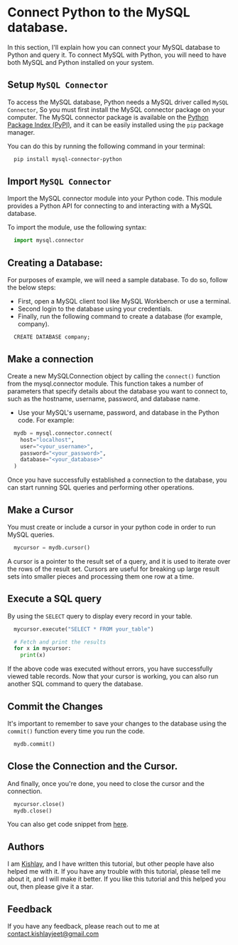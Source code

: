 # Connect Python to the MySQL database.

In this section, I'll explain how you can connect your MySQL database to Python and query it.
To connect MySQL with Python, you will need to have both MySQL and Python installed on your system.

## Setup `MySQL Connector`

To access the MySQL database, Python needs a MySQL driver called `MySQL Connector`, So you must first install the MySQL connector package on your computer.
The MySQL connector package is available on the [Python Package Index (PyPI)](https://pypi.org), and it can be easily installed using the `pip` package manager.

You can do this by running the following command in your terminal:

```bash
  pip install mysql-connector-python
```

## Import `MySQL Connector`

Import the MySQL connector module into your Python code.
This module provides a Python API for connecting to and interacting with a MySQL database.

To import the module, use the following syntax:

```python
  import mysql.connector
```

## Creating a Database:

For purposes of example, we will need a sample database. To do so, follow the below steps:

- First, open a MySQL client tool like MySQL Workbench or use a terminal.
- Second login to the database using your credentials.
- Finally, run the following command to create a database (for example, company).

```mysql
  CREATE DATABASE company;
```

## Make a connection

Create a new MySQLConnection object by calling the `connect()` function from the mysql.connector module.
This function takes a number of parameters that specify details about the database you want to connect to, such as the hostname, username, password, and database name.

- Use your MySQL's username, password, and database in the Python code.
  For example:

```python
  mydb = mysql.connector.connect(
    host="localhost",
    user="<your_username>",
    password="<your_password>",
    database="<your_database>"
  )
```

Once you have successfully established a connection to the database, you can start running SQL queries and performing other operations.

## Make a Cursor

You must create or include a cursor in your python code in order to run MySQL queries.

```python
  mycursor = mydb.cursor()
```

A cursor is a pointer to the result set of a query, and it is used to iterate over the rows of the result set.
Cursors are useful for breaking up large result sets into smaller pieces and processing them one row at a time.

## Execute a SQL query

By using the `SELECT` query to display every record in your table.

```python
  mycursor.execute("SELECT * FROM your_table")

  # Fetch and print the results
  for x in mycursor:
    print(x)
```

If the above code was executed without errors, you have successfully viewed table records.
Now that your cursor is working, you can also run another SQL command to query the database.

## Commit the Changes

It's important to remember to save your changes to the database using the `commit()` function every time you run the code.

```python
  mydb.commit()
```

## Close the Connection and the Cursor.

And finally, once you're done, you need to close the cursor and the connection.

```python
  mycursor.close()
  mydb.close()
```

You can also get code snippet from [here](https://github.com/kishlayjeet/Conenct-MySql-database-with-Python/blob/1ab44e07ea0d78122d00e01dc0ef1063f496df99/code-snippet.py).

## Authors

I am [Kishlay](https://www.github.com/kishlayjeet), and I have written this tutorial, but other people have also helped me with it.
If you have any trouble with this tutorial, please tell me about it, and I will make it better.
If you like this tutorial and this helped you out, then please give it a star.

## Feedback

If you have any feedback, please reach out to me at contact.kishlayjeet@gmail.com
